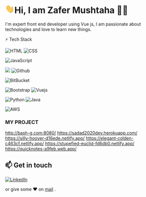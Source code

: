 # <img src="https://raw.githubusercontent.com/ABSphreak/ABSphreak/master/gifs/Hi.gif" width="30px">Hi, I am Zafer Mushtaha 👨‍💻

I'm expert front end developer using Vue js, I am passionate about technologies and love to learn new things.

⚡ Tech Stack


 ![HTML](https://img.shields.io/badge/HTML5-E34F26?style=for-the-badge&logo=html5&logoColor=white) ![CSS](https://img.shields.io/badge/CSS-239120?&style=for-the-badge&logo=css3&logoColor=white)
 
  ![JavaScript](https://img.shields.io/badge/JavaScript-F7DF1E?style=for-the-badge&logo=javascript&logoColor=black)
  
  
   ![](https://img.shields.io/badge/git%20-%23F05033.svg?&style=for-the-badge&logo=git&logoColor=white)  ![Github](https://img.shields.io/badge/github%20-%23121011.svg?&style=for-the-badge&logo=github&logoColor=white)
   
   ![BitBucket](https://img.shields.io/badge/bitbucket%20-%230047B3.svg?&style=for-the-badge&logo=bitbucket&logoColor=white)
   
   ![Bootstrap](https://img.shields.io/badge/Bootstrap-007ACC?style=for-the-badge&logo=typescript&logoColor=white)
    ![Vuejs](https://img.shields.io/badge/Vuejs-4EA94B?style=for-the-badge&logo=mongodb&logoColor=white)
    
 ![Python](https://img.shields.io/badge/-Python-000?style=for-the-badge&logo=python) ![Java](https://img.shields.io/badge/Java-ED8B00?style=for-the-badge&logo=java&logoColor=white) 
 
 
  ![AWS](https://img.shields.io/badge/AWS%20-%23F5792A.svg?&style=for-the-badge&logo=blender&logoColor=white)


### MY PROJECT
http://bash-g.com:8080/
https://sadad2020dev.herokuapp.com/
https://silly-hoover-d16ede.netlify.app/
https://elegant-colden-c463cf.netlify.app/
https://stupefied-euclid-fd6db0.netlify.app/
https://quicknotes-a9feb.web.app/

## 📫 Get in touch
[![LinkedIn](https://img.shields.io/badge/LinkedIn-0077B5?style=for-the-badge&logo=linkedin&logoColor=white)](https://in.linkedin.com/in/zafermushtaha)


 or give some ♥ on [mail](mailto:zafermushatha@gmail.com) .
